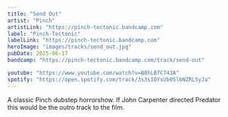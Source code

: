 ```yaml
---
title: "Send Out"
artist: "Pinch"
artistLink: "https://pinch-tectonic.bandcamp.com"
label: "Pinch-Tectonic"
labelLink: "https://pinch-tectonic.bandcamp.com"
heroImage: "images/tracks/send_out.jpg"
pubDate: 2025-06-17
bandcamp: "https://pinch-tectonic.bandcamp.com/track/send-out"

youtube: "https://www.youtube.com/watch?v=B8hLB7C743A"
spotify: "https://open.spotify.com/track/3s3sIOYsUb05l6NZRL5yJa"
---
```


A classic Pinch dubstep horrorshow. If John Carpenter directed Predator this would be the outro track to the film.
